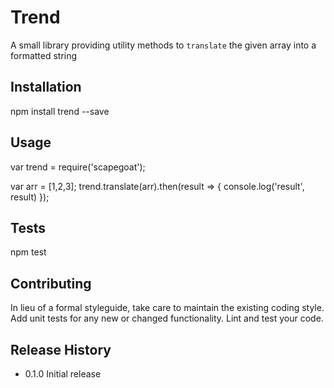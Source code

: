 Trend
=========

A small library providing utility methods to `translate` the given array into a formatted string

## Installation

  npm install trend --save

## Usage

  var trend = require('scapegoat');

  var arr = [1,2,3];
trend.translate(arr).then(result => {
	console.log('result', result)
});

## Tests

  npm test

## Contributing

In lieu of a formal styleguide, take care to maintain the existing coding style.
Add unit tests for any new or changed functionality. Lint and test your code.

## Release History

* 0.1.0 Initial release